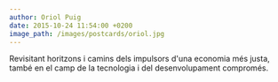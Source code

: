 ```yaml
---
author: Oriol Puig
date: 2015-10-24 11:54:00 +0200
image_path: /images/postcards/oriol.jpg
---
```

Revisitant horitzons i camins dels impulsors d'una economia més justa, també en el camp de la tecnologia i del desenvolupament compromés.
